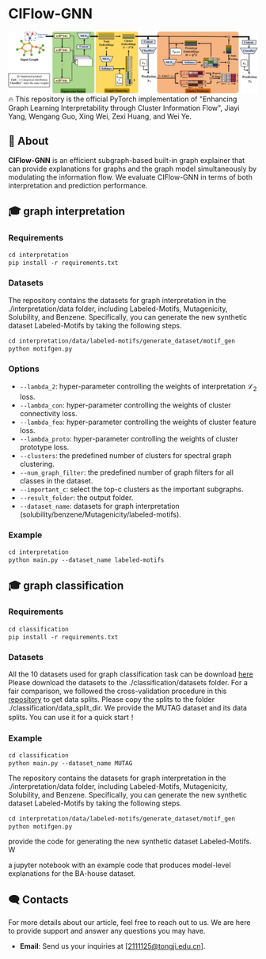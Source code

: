 # CIFlow-GNN
![image text](https://github.com/YJYTJ/CIFlow-GNN/blob/main/flowchart.jpeg "The pipeline of CIFlow-GNN")
🔥
This repository is the official PyTorch implementation of "Enhancing Graph Learning Interpretability through Cluster Information Flow", Jiayi Yang, Wengang Guo, Xing Wei, Zexi Huang, and Wei Ye.

## 🚀 About

**CIFlow-GNN** is an efficient subgraph-based built-in graph explainer that can provide explanations for graphs and the graph model simultaneously by modulating the information flow. We evaluate CIFlow-GNN in terms of both interpretation and prediction performance.  



## 🎓 graph interpretation
### Requirements

```shell
cd interpretation
pip install -r requirements.txt
```

### Datasets
The repository contains the datasets for graph interpretation in the ./interpretation/data folder, including Labeled-Motifs, Mutagenicity, Solubility, and Benzene. Specifically, you can generate the new synthetic dataset Labeled-Motifs by taking the following steps.
```shell
cd interpretation/data/labeled-motifs/generate_dataset/motif_gen
python motifgen.py
```

### Options
- `--lambda_2`: hyper-parameter controlling the weights of interpretation $\mathcal{L}_{\text{2}}$ loss.
- `--lambda_con`: hyper-parameter controlling the weights of cluster connectivity loss.
- `--lambda_fea`: hyper-parameter controlling the weights of cluster feature loss.
- `--lambda_proto`: hyper-parameter controlling the weights of cluster prototype loss.
- `--clusters`: the predefined number of clusters for spectral graph clustering.
- `--num_graph_filter`: the predefined number of graph filters for all classes in the dataset.
- `--important_c`: select the top-c clusters as the important subgraphs.
- `--result_folder`: the output folder.
- `--dataset_name`: datasets for graph interpretation (solubility/benzene/Mutagenicity/labeled-motifs).

### Example
```shell
cd interpretation
python main.py --dataset_name labeled-motifs
```



## 🎓 graph classification
### Requirements

```shell
cd classification
pip install -r requirements.txt
```

### Datasets
All the 10 datasets used for graph classification task can be download [here](https://chrsmrrs.github.io/datasets/docs/datasets/) Please download the datasets to the ./classification/datasets folder. For a fair comparison, we followed the cross-validation procedure in this [repository](https://github.com/diningphil/gnn-comparison) to get data splits. Please copy the splits to the folder ./classification/data_split_dir. We provide the MUTAG dataset and its data splits. You can use it for a quick start！

### Example
```shell
cd classification
python main.py --dataset_name MUTAG
```

The repository contains the datasets for graph interpretation in the ./interpretation/data folder, including Labeled-Motifs, Mutagenicity, Solubility, and Benzene. Specifically, you can generate the new synthetic dataset Labeled-Motifs by taking the following steps.
```shell
cd interpretation/data/labeled-motifs/generate_dataset/motif_gen
python motifgen.py
```

provide the code for generating the new synthetic dataset Labeled-Motifs. W

a jupyter notebook with an example code that produces model-level explanations for the BA-house dataset.



## 🗨️ Contacts

For more details about our article, feel free to reach out to us. We are here to provide support and answer any questions you may have. 

- **Email**: Send us your inquiries at [2111125@tongji.edu.cn].


